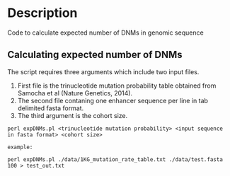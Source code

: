 # Description 
Code to calculate expected number of DNMs in genomic sequence

## Calculating expected number of DNMs

The script requires three arguments which include two input files.

1) First file is the trinucleotide mutation probability table obtained from Samocha et al (Nature Genetics, 2014).
2) The second file contaning one enhancer sequence per line in tab delimited fasta format.
3) The third argument is the cohort size.

````
perl expDNMs.pl <trinucleotide mutation probability> <input sequence in fasta format> <cohort size>

example:

perl expDNMs.pl ./data/1KG_mutation_rate_table.txt ./data/test.fasta 100 > test_out.txt

````

